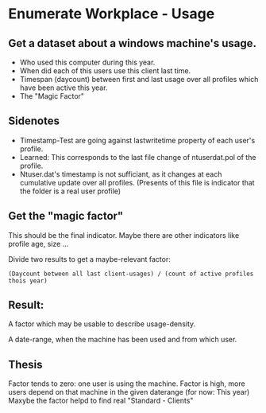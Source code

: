 
# Enumerate Workplace - Usage
## Get a dataset about a windows machine's usage.

- Who used this computer during this year. 
- When did each of this users use this client last time. 
- Timespan (daycount) between first and last usage over all profiles which have been active this year.
- The "Magic Factor"

## Sidenotes
- Timestamp-Test are going against lastwritetime property of each user's profile. 
- Learned: This corresponds to the last file change of ntuserdat.pol of the profile.
- Ntuser.dat's timestamp is not sufficiant, as it changes at each cumulative update over all profiles. (Presents of this file is indicator that the folder is a real user profile)

## Get the "magic factor"
This should be the final indicator. Maybe there are other indicators like profile age, size ... 

Divide two results to get a maybe-relevant factor:
```
(Daycount between all last client-usages) / (count of active profiles thois year)
```
## Result:

A factor which may be usable to describe usage-density.

A date-range, when the machine has been used and from which user.

## Thesis
Factor tends to zero: one user is using the machine. 
Factor is high, more users depend on that machine in the given daterange (for now: This year)
Maxybe the factor helpd to find real "Standard - Clients"
